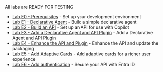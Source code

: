 All labs are READY FOR TESTING

- [Lab E0 - Prerequisites](/copilot-camp/pages/extend-m365-copilot/00-prerequisites/) - Set up your development environment
- [Lab E1 - Declarative Agent](/copilot-camp/pages/extend-m365-copilot/01-declarative-copilot/) - Build a simple declarative agent
- [Lab E2 - Build an API](/copilot-camp/pages/extend-m365-copilot/02-build-the-api/) - Set up an API for use with Copilot
- [Lab E3 - Add a Declarative Agent and API Plugin](/copilot-camp/pages/extend-m365-copilot/03-add-declarative-copilot/) - Add a Declarative Agent and API Plugin
- [Lab E4 - Enhance the API and Plugin](/copilot-camp/pages/extend-m365-copilot/04-enhance-api-plugin/) - Enhance the API and update the packaging
- [Lab E5 - Add Adaptive Cards](/copilot-camp/pages/extend-m365-copilot/05-add-adaptive-card/) - Add adaptive cards for a richer user experience
- [Lab E6 - Add authentication](/copilot-camp/pages/extend-m365-copilot/06-add-authentication/) - Secure your API with Entra ID

